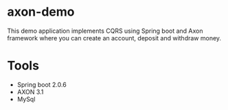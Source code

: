 # axon-demo
This demo application implements CQRS using Spring boot and Axon framework where you can create an account, deposit and withdraw money. 

# Tools 
- Spring boot 2.0.6
- AXON 3.1
- MySql
